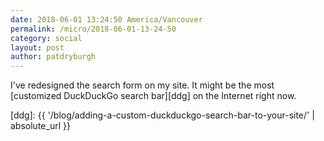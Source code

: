 ```yaml
---
date: 2018-06-01 13:24:50 America/Vancouver
permalink: /micro/2018-06-01-13-24-50
category: social
layout: post
author: patdryburgh
---
```


I've redesigned the search form on my site. It might be the most [customized DuckDuckGo search bar][ddg] on the Internet right now.

[ddg]: {{ '/blog/adding-a-custom-duckduckgo-search-bar-to-your-site/' | absolute_url }}